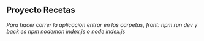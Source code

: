 ## Proyecto Recetas
*Para hacer correr la aplicación entrar en las carpetas, front: npm run dev y back es npm nodemon index.js o node index.js*
